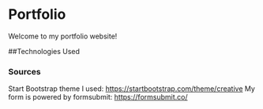 # Portfolio
Welcome to my portfolio website!

##Technologies Used



### Sources
Start Bootstrap theme I used: https://startbootstrap.com/theme/creative
My form is powered by formsubmit: https://formsubmit.co/
